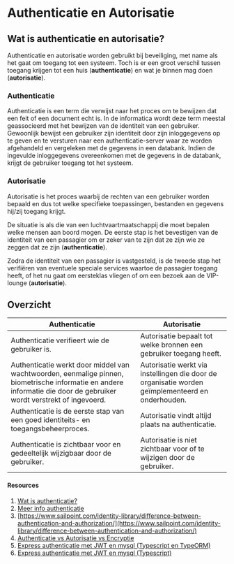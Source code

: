 # Authenticatie en Autorisatie

## Wat is authenticatie en autorisatie?

Authenticatie en autorisatie worden gebruikt bij beveiliging, met name als het gaat om toegang tot een systeem. Toch is er een groot verschil tussen toegang krijgen tot een huis (**authenticatie**) en wat je binnen mag doen (**autorisatie**).

### Authenticatie

Authenticatie is een term die verwijst naar het proces om te bewijzen dat een feit of een document echt is. In de informatica wordt deze term meestal geassocieerd met het bewijzen van de identiteit van een gebruiker. Gewoonlijk bewijst een gebruiker zijn identiteit door zijn inloggegevens op te geven en te versturen naar een authenticatie-server waar ze worden afgehandeld en vergeleken met de gegevens in een databank. Indien de ingevulde inloggegevens overeenkomen met de gegevens in de databank, krijgt de gebruiker toegang tot het systeem.

### Autorisatie

Autorisatie is het proces waarbij de rechten van een gebruiker worden bepaald en dus tot welke specifieke toepassingen, bestanden en gegevens hij/zij toegang krijgt.

De situatie is als die van een luchtvaartmaatschappij die moet bepalen welke mensen aan boord mogen. De eerste stap is het bevestigen van de identiteit van een passagier om er zeker van te zijn dat ze zijn wie ze zeggen dat ze zijn (**authenticatie**).

Zodra de identiteit van een passagier is vastgesteld, is de tweede stap het verifiëren van eventuele speciale services waartoe de passagier toegang heeft, of het nu gaat om eersteklas vliegen of om een bezoek aan de VIP-lounge (**autorisatie**).

## Overzicht

| Authenticatie                                                                                                                                                        | Autorisatie                                                                                       |
| -------------------------------------------------------------------------------------------------------------------------------------------------------------------- | ------------------------------------------------------------------------------------------------- |
| Authenticatie verifieert wie de gebruiker is.                                                                                                                        | Autorisatie bepaalt tot welke bronnen een gebruiker toegang heeft.                                |
| Authenticatie werkt door middel van wachtwoorden, eenmalige pinnen, biometrische informatie en andere informatie die door de gebruiker wordt verstrekt of ingevoerd. | Autorisatie werkt via instellingen die door de organisatie worden geïmplementeerd en onderhouden. |
| Authenticatie is de eerste stap van een goed identiteits- en toegangsbeheerproces.                                                                                   | Autorisatie vindt altijd plaats na authenticatie.                                                 |
| Authenticatie is zichtbaar voor en gedeeltelijk wijzigbaar door de gebruiker.                                                                                        | Autorisatie is niet zichtbaar voor of te wijzigen door de gebruiker.                              |

#### Resources

1. [Wat is authenticatie?](https://auth0.com/intro-to-iam/what-is-authentication)
2. [Meer info authenticatie](https://www.strongdm.com/authentication)
3. [https://www.sailpoint.com/identity-library/difference-between-authentication-and-authorization/](https://www.sailpoint.com/identity-library/difference-between-authentication-and-authorization/)
4. [Authenticatie vs Autorisatie vs Encryptie](https://www.bu.edu/tech/about/security-resources/bestpractice/auth/)
5. [Express authenticatie met JWT en mysql (Typescript en TypeORM)](https://progressivecoder.com/nodejs-express-login-authentication-with-jwt-and-mysql/)
6. [Express authenticatie met JWT en mysql (Typescript)](https://wmktech.com/p/how-to-build-your-own-api-with-nodeexpress-typescript-and-mysql-uw6q-1656234815)
